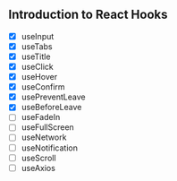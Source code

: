 ## Introduction to React Hooks

- [x] useInput
- [x] useTabs
- [x] useTitle
- [x] useClick
- [x] useHover
- [x] useConfirm
- [x] usePreventLeave
- [x] useBeforeLeave
- [ ] useFadeIn
- [ ] useFullScreen
- [ ] useNetwork
- [ ] useNotification
- [ ] useScroll
- [ ] useAxios
